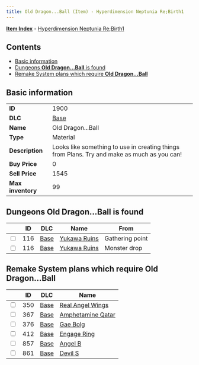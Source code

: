 ```yaml
---
title: Old Dragon...Ball (Item) - Hyperdimension Neptunia Re;Birth1
---
```


[**Item Index**](/neptunia/rb1/item/index.html) - [Hyperdimension Neptunia Re;Birth1](/neptunia/rb1)

## Contents

- [Basic information](#basic-information)
- [Dungeons **Old Dragon...Ball** is found](#dungeons-old-dragonball-is-found)
- [Remake System plans which require **Old Dragon...Ball**](#remake-system-plans-which-require-old-dragonball)
## Basic information

|   |   |
| -- | -- |
| **ID** | 1900 |
| **DLC** | [Base](/neptunia/rb1/dlc/1-base.html) |
| **Name** | Old Dragon...Ball |
| **Type** | Material |
| **Description** | Looks like something to use in creating things from Plans. Try and make as much as you can! |
| **Buy Price** | 0 |
| **Sell Price** | 1545 |
| **Max inventory** | 99 |


## Dungeons **Old Dragon...Ball** is found

|    | ID | DLC | Name | From |
| -- | -- | --- | ---- | ---- |
| <input type="checkbox" id="rb1-dungeon-1-116" class="trackbox" /> | 116 | [Base](/neptunia/rb1/dlc/1-base.html) | [Yukawa Ruins](/neptunia/rb1/dungeon/1-116-yukawa-ruins.html) | Gathering point |
| <input type="checkbox" id="rb1-dungeon-1-116" class="trackbox" /> | 116 | [Base](/neptunia/rb1/dlc/1-base.html) | [Yukawa Ruins](/neptunia/rb1/dungeon/1-116-yukawa-ruins.html) | Monster drop |


## Remake System plans which require **Old Dragon...Ball**

|    | ID | DLC | Name |
| -- | -- | --- | ---- |
| <input type="checkbox" id="rb1-quest-1-350" class="trackbox" /> | 350 | [Base](/neptunia/rb1/dlc/1-base.html) | [Real Angel Wings](/neptunia/rb1/quest/1-350-real-angel-wings.html) |
| <input type="checkbox" id="rb1-quest-1-367" class="trackbox" /> | 367 | [Base](/neptunia/rb1/dlc/1-base.html) | [Amphetamine Qatar](/neptunia/rb1/quest/1-367-amphetamine-qatar.html) |
| <input type="checkbox" id="rb1-quest-1-376" class="trackbox" /> | 376 | [Base](/neptunia/rb1/dlc/1-base.html) | [Gae Bolg](/neptunia/rb1/quest/1-376-gae-bolg.html) |
| <input type="checkbox" id="rb1-quest-1-412" class="trackbox" /> | 412 | [Base](/neptunia/rb1/dlc/1-base.html) | [Engage Ring](/neptunia/rb1/quest/1-412-engage-ring.html) |
| <input type="checkbox" id="rb1-quest-1-857" class="trackbox" /> | 857 | [Base](/neptunia/rb1/dlc/1-base.html) | [Angel B](/neptunia/rb1/quest/1-857-angel-b.html) |
| <input type="checkbox" id="rb1-quest-1-861" class="trackbox" /> | 861 | [Base](/neptunia/rb1/dlc/1-base.html) | [Devil S](/neptunia/rb1/quest/1-861-devil-s.html) |
